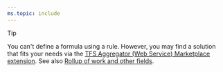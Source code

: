 ```yaml
---
ms.topic: include
---
```




> [!TIP]    
> You can't define a formula using a rule. However, you may find a solution that fits your needs via the [TFS Aggregator (Web Service) Marketplace extension](https://marketplace.visualstudio.com/items?itemName=tfsaggregatorteam.tfs-aggregator-web-service). See also [Rollup of work and other fields](/azure/devops/reference/xml/support-rollup-of-work-and-other-fields).